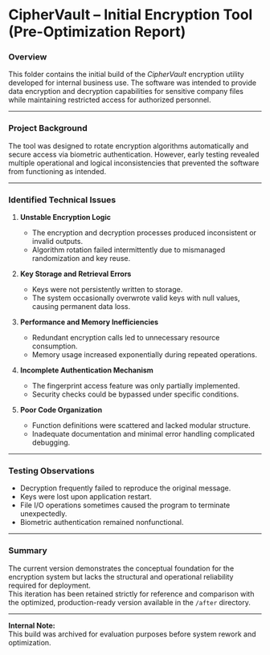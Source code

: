 # CipherVault – Initial Encryption Tool (Pre-Optimization Report)

### Overview
This folder contains the initial build of the *CipherVault* encryption utility developed for internal business use. The software was intended to provide data encryption and decryption capabilities for sensitive company files while maintaining restricted access for authorized personnel.

---

### Project Background
The tool was designed to rotate encryption algorithms automatically and secure access via biometric authentication. However, early testing revealed multiple operational and logical inconsistencies that prevented the software from functioning as intended.

---

### Identified Technical Issues

1. **Unstable Encryption Logic**
   - The encryption and decryption processes produced inconsistent or invalid outputs.
   - Algorithm rotation failed intermittently due to mismanaged randomization and key reuse.

2. **Key Storage and Retrieval Errors**
   - Keys were not persistently written to storage.
   - The system occasionally overwrote valid keys with null values, causing permanent data loss.

3. **Performance and Memory Inefficiencies**
   - Redundant encryption calls led to unnecessary resource consumption.
   - Memory usage increased exponentially during repeated operations.

4. **Incomplete Authentication Mechanism**
   - The fingerprint access feature was only partially implemented.
   - Security checks could be bypassed under specific conditions.

5. **Poor Code Organization**
   - Function definitions were scattered and lacked modular structure.
   - Inadequate documentation and minimal error handling complicated debugging.

---

### Testing Observations
- Decryption frequently failed to reproduce the original message.  
- Keys were lost upon application restart.  
- File I/O operations sometimes caused the program to terminate unexpectedly.  
- Biometric authentication remained nonfunctional.

---

### Summary
The current version demonstrates the conceptual foundation for the encryption system but lacks the structural and operational reliability required for deployment.  
This iteration has been retained strictly for reference and comparison with the optimized, production-ready version available in the `/after` directory.

---

**Internal Note:**  
This build was archived for evaluation purposes before system rework and optimization.
